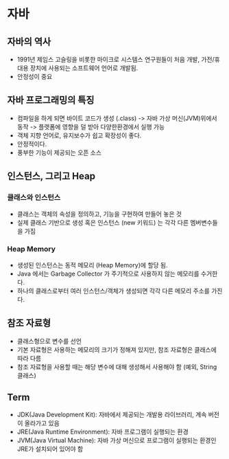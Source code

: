 # 자바
## 자바의 역사
* 1991년 제임스 고슬링을 비롯한 마이크로 시스템스 연구원들이 처음 개발, 가전/휴대용 장치에 사용되는 소프트웨어 언어로 개발됨.
* 안정성이 중요

## 자바 프로그래밍의 특징
* 컴파일을 하게 되면 바이트 코드가 생성 (.class) -> 자바 가상 머신(JVM)위에서 동작 -> 플랫폼에 영향을 덜 받아 다양한환경에서 실행 가능
* 객체 지향 언어로, 유지보수가 쉽고 확장성이 좋다.
* 안정적이다.
* 풍부한 기능이 제공되는 오픈 소스

## 인스턴스, 그리고 Heap
### 클래스와 인스턴스
* 클래스는 객체의 속성을 정의하고, 기능을 구현하여 만들어 놓은 것
* 실제 클래스 기반으로 생성 혹은 인스턴스 (new 키워드) 는 각각 다른 멤버변수들을 가짐

### Heap Memory
* 생성된 인스턴스는 동적 메모리 (Heap Memory)에 할당 됨.
* Java 에서는 Garbage Collector 가 주기적으로 사용하지 않는 메모리를 수거한다.
* 하나의 클래스로부터 여러 인스턴스/객체가 생성되면 각각 다른 메모리 주소를 가진다.

## 참조 자료형
* 클래스형으로 변수를 선언
* 기본 자료형은 사용하는 메모리의 크기가 정해져 있지만, 참조 자료형은 클래스에 따라 다름
* 참조 자료형을 사용할 때는 해당 변수에 대해 생성해서 사용해야 함 (예외, String 클래스)

## Term
* JDK(Java Development Kit): 자바에서 제공되는 개발용 라이브러리, 계속 버전이 올라가고 있음
* JRE(Java Runtime Environment): 자바 프로그램이 실행되는 환경
* JVM(Java Virtual Machine): 자바 가상 머신으로 프로그램이 실행되는 환경인 JRE가 설치되어 있어야 함